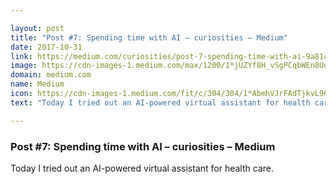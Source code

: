 ```yaml
---

layout: post
title: "Post #7: Spending time with AI – curiosities – Medium"
date: 2017-10-31
link: https://medium.com/curiosities/post-7-spending-time-with-ai-9a81c516cd6c?source=rss------machine_learning-5
image: https://cdn-images-1.medium.com/max/1200/1*jUZYf8H_vSgPCqbWEn8Ueg.jpeg
domain: medium.com
name: Medium
icon: https://cdn-images-1.medium.com/fit/c/304/304/1*AbmhVJrFAdTjkvL96Cg3nA.jpeg
text: "Today I tried out an AI-powered virtual assistant for health care."

---
```


### Post #7: Spending time with AI – curiosities – Medium

Today I tried out an AI-powered virtual assistant for health care.